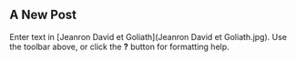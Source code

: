 ## A New Post

Enter text in [Jeanron David et Goliath](Jeanron David et Goliath.jpg). Use the toolbar above, or click the **?** button for formatting help.
